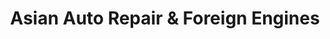 ---
title: "Asian Auto Repair & Foreign Engines"
url: /beaverton/asian-auto-repair-and-foreign-engines/
shop: car repair
---
